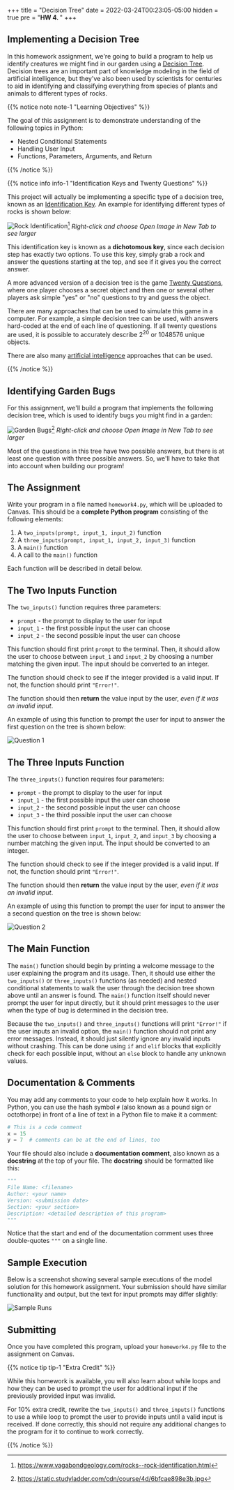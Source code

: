 +++
title = "Decision Tree"
date = 2022-03-24T00:23:05-05:00
hidden = true
pre = "<b>HW 4. </b>"
+++

## Implementing a Decision Tree

In this homework assignment, we're going to build a program to help us identify creatures we might find in our garden using a [Decision Tree](https://en.wikipedia.org/wiki/Decision_tree). Decision trees are an important part of knowledge modeling in the field of artificial intelligence, but they've also been used by scientists for centuries to aid in identifying and classifying everything from species of plants and animals to different types of rocks.

{{% notice note note-1 "Learning Objectives" %}}

The goal of this assignment is to demonstrate understanding of the following topics in Python:

* Nested Conditional Statements
* Handling User Input
* Functions, Parameters, Arguments, and Return

{{% /notice %}}

{{% notice info info-1 "Identification Keys and Twenty Questions" %}}

This project will actually be implementing a specific type of a decision tree, known as an [Identification Key](https://en.wikipedia.org/wiki/Identification_key). An example for identifying different types of rocks is shown below:

![Rock Identification](/images/hw4/rocks.jpg)[^1]
_Right-click and choose Open Image in New Tab to see larger_

[^1]: https://www.vagabondgeology.com/rocks--rock-identification.html

This identification key is known as a **dichotomous key**, since each decision step has exactly two options. To use this key, simply grab a rock and answer the questions starting at the top, and see if it gives you the correct answer.

A more advanced version of a decision tree is the game [Twenty Questions](https://en.wikipedia.org/wiki/Twenty_questions), where one player chooses a secret object and then one or several other players ask simple "yes" or "no" questions to try and guess the object.

There are many approaches that can be used to simulate this game in a computer. For example, a simple decision tree can be used, with answers hard-coded at the end of each line of questioning. If all twenty questions are used, it is possible to accurately describe $2^{20}$ or $1048576$ unique objects.

There are also many [artificial intelligence](https://www.baeldung.com/cs/decision-trees-20-questions) approaches that can be used. 

{{% /notice %}}

## Identifying Garden Bugs

For this assignment, we'll build a program that implements the following decision tree, which is used to identify bugs you might find in a garden:

![Garden Bugs](/images/hw4/bugs.jpg)[^2]
_Right-click and choose Open Image in New Tab to see larger_

[^2]: https://static.studyladder.com/cdn/course/4d/6bfcae898e3b.jpg

Most of the questions in this tree have two possible answers, but there is at least one question with three possible answers. So, we'll have to take that into account when building our program!

## The Assignment

Write your program in a file named `homework4.py`, which will be uploaded to Canvas. This should be a **complete Python program** consisting of the following elements:

1. A `two_inputs(prompt, input_1, input_2)` function
1. A `three_inputs(prompt, input_1, input_2, input_3)` function
1. A `main()` function
1. A call to the `main()` function

Each function will be described in detail below.

## The Two Inputs Function

The `two_inputs()` function requires three parameters:

* `prompt` - the prompt to display to the user for input
* `input_1` - the first possible input the user can choose
* `input_2` - the second possible input the user can choose

This function should first print `prompt` to the terminal. Then, it should allow the user to choose between `input_1` and `input_2` by choosing a number matching the given input. The input should be converted to an integer.

The function should check to see if the integer provided is a valid input. If not, the function should print `"Error!"`.

The function should then **return** the value input by the user, _even if it was an invalid input_.

An example of using this function to prompt the user for input to answer the first question on the tree is shown below:

![Question 1](/images/hw4/q1.png)

## The Three Inputs Function

The `three_inputs()` function requires four parameters:

* `prompt` - the prompt to display to the user for input
* `input_1` - the first possible input the user can choose
* `input_2` - the second possible input the user can choose
* `input_3` - the third possible input the user can choose

This function should first print `prompt` to the terminal. Then, it should allow the user to choose between `input_1`, `input_2`, and `input_3` by choosing a number matching the given input. The input should be converted to an integer.

The function should check to see if the integer provided is a valid input. If not, the function should print `"Error!"`.

The function should then **return** the value input by the user, _even if it was an invalid input_.

An example of using this function to prompt the user for input to answer the a second question on the tree is shown below:

![Question 2](/images/hw4/q2.png)

## The Main Function

The `main()` function should begin by printing a welcome message to the user explaining the program and its usage. Then, it should use either the `two_inputs()` or `three_inputs()` functions (as needed) and nested conditional statements to walk the user through the decision tree shown above until an answer is found. The `main()` function itself should never prompt the user for input directly, but it should print messages to the user when the type of bug is determined in the decision tree. 

Because the `two_inputs()` and `three_inputs()` functions will print `"Error!"` if the user inputs an invalid option, the `main()` function should not print any error messages. Instead, it should just silently ignore any invalid inputs without crashing. This can be done using `if` and `elif` blocks that explicitly check for each possible input, without an `else` block to handle any unknown values. 

## Documentation & Comments

You may add any comments to your code to help explain how it works. In Python, you can use the hash symbol `#` (also known as a pound sign or octothorpe) in front of a line of text in a Python file to make it a comment:

```python
# This is a code comment
x = 15
y = 7  # comments can be at the end of lines, too
```

Your file should also include a **documentation comment**, also known as a **docstring** at the top of your file. The **docstring** should be formatted like this:

```python
"""
File Name: <filename>
Author: <your name>
Version: <submission date>
Section: <your section>
Description: <detailed description of this program>
"""
```

Notice that the start and end of the documentation comment uses three double-quotes `"""` on a single line.

## Sample Execution

Below is a screenshot showing several sample executions of the model solution for this homework assignment. Your submission should have similar functionality and output, but the text for input prompts may differ slightly:

![Sample Runs](/images/hw4/examples.png)

## Submitting

Once you have completed this program, upload your `homework4.py` file to the assignment on Canvas. 

{{% notice tip tip-1 "Extra Credit" %}}

While this homework is available, you will also learn about while loops and how they can be used to prompt the user for additional input if the previously provided input was invalid.

For 10% extra credit, rewrite the `two_inputs()` and `three_inputs()` functions to use a while loop to prompt the user to provide inputs until a valid input is received. If done correctly, this should not require any additional changes to the program for it to continue to work correctly.

{{% /notice %}}
